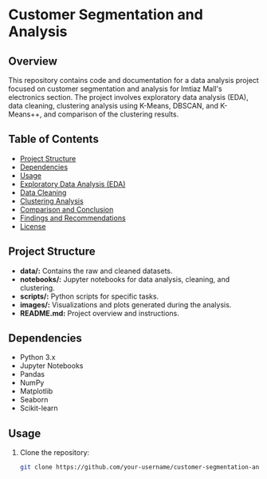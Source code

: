 # Customer Segmentation and Analysis

## Overview

This repository contains code and documentation for a data analysis project focused on customer segmentation and analysis for Imtiaz Mall's electronics section. The project involves exploratory data analysis (EDA), data cleaning, clustering analysis using K-Means, DBSCAN, and K-Means++, and comparison of the clustering results.

## Table of Contents

- [Project Structure](#project-structure)
- [Dependencies](#dependencies)
- [Usage](#usage)
- [Exploratory Data Analysis (EDA)](#exploratory-data-analysis-eda)
- [Data Cleaning](#data-cleaning)
- [Clustering Analysis](#clustering-analysis)
- [Comparison and Conclusion](#comparison-and-conclusion)
- [Findings and Recommendations](#findings-and-recommendations)
- [License](#license)

## Project Structure

- **data/:** Contains the raw and cleaned datasets.
- **notebooks/:** Jupyter notebooks for data analysis, cleaning, and clustering.
- **scripts/:** Python scripts for specific tasks.
- **images/:** Visualizations and plots generated during the analysis.
- **README.md:** Project overview and instructions.

## Dependencies

- Python 3.x
- Jupyter Notebooks
- Pandas
- NumPy
- Matplotlib
- Seaborn
- Scikit-learn

## Usage

1. Clone the repository:

   ```bash
   git clone https://github.com/your-username/customer-segmentation-analysis.git
